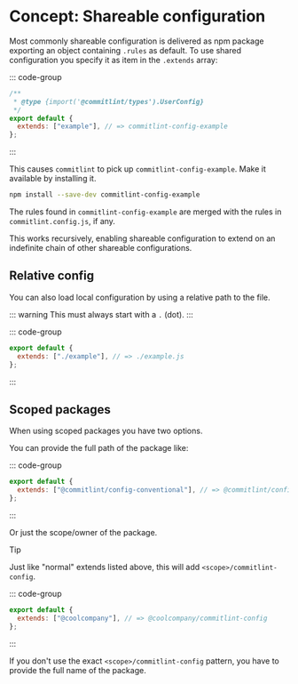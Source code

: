 # Concept: Shareable configuration

Most commonly shareable configuration is delivered as npm package exporting
an object containing `.rules` as default. To use shared configuration you specify it as item in the `.extends` array:

::: code-group

```js [commitlint.config.js]
/**
 * @type {import('@commitlint/types').UserConfig}
 */
export default {
  extends: ["example"], // => commitlint-config-example
};
```

:::

This causes `commitlint` to pick up `commitlint-config-example`.
Make it available by installing it.

```sh
npm install --save-dev commitlint-config-example
```

The rules found in `commitlint-config-example` are merged with the rules in `commitlint.config.js`, if any.

This works recursively, enabling shareable configuration to extend on an indefinite chain of other shareable configurations.

## Relative config

You can also load local configuration by using a relative path to the file.

::: warning
This must always start with a `.` (dot).
:::

::: code-group

```js [commitlint.config.js]
export default {
  extends: ["./example"], // => ./example.js
};
```

:::

## Scoped packages

When using scoped packages you have two options.

You can provide the full path of the package like:

::: code-group

```js [commitlint.config.js]
export default {
  extends: ["@commitlint/config-conventional"], // => @commitlint/config-conventional
};
```

:::

Or just the scope/owner of the package.

> [!TIP]
> Just like "normal" extends listed above, this will add `<scope>/commitlint-config`.

::: code-group

```js [commitlint.config.js]
export default {
  extends: ["@coolcompany"], // => @coolcompany/commitlint-config
};
```

:::

If you don't use the exact `<scope>/commitlint-config` pattern, you have to provide the full name of the package.
